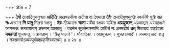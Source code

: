 +++
title = 7

+++
**देवी** दानादिगुणयुक्ता **अदितिः** अखण्डनीया अदीना वा देवमाता **देवैः** दानादिगुणयुक्तैः स्वकीयैः पुत्रैः सह **नः** अस्मान् **नि** **पातु** नितरां रक्षतु । **देवः** दीप्यमानः **त्राता** सर्वेषां रक्षकः सविता **अप्रयुच्छन्** अप्रमाद्यन् अस्मद्रक्षणे जागरूकः सन्त्रायताम् अस्मान् पालयतु । यदनेन सूक्तेनास्माभिः प्रार्थितं **नः** अस्मदीयं **तत्** मित्रादयः षड्देवताः **ममहन्तां** पूजयन्तु ॥ त्रायताम् । ‘त्रैङ् पालने '। भौवादिकः । अप्रयुच्छन् । युच्छ प्रमादे'। अस्मात् लटः शतृ । नञ्समासेऽव्ययपूर्वपदप्रकृतिस्वरत्वम् ॥ ॥ २४ ॥